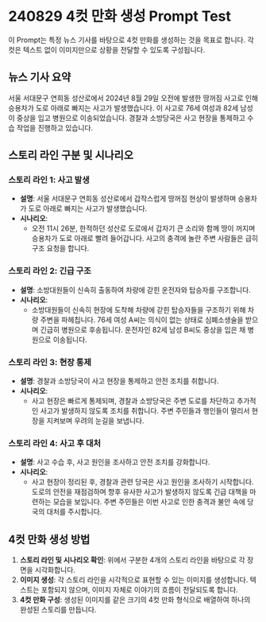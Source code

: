 # 240829 4컷 만화 생성 Prompt Test

이 Prompt는 특정 뉴스 기사를 바탕으로 4컷 만화를 생성하는 것을 목표로 합니다. 각 컷은 텍스트 없이 이미지만으로 상황을 전달할 수 있도록 구성됩니다.

## 뉴스 기사 요약

서울 서대문구 연희동 성산로에서 2024년 8월 29일 오전에 발생한 땅꺼짐 사고로 인해 승용차가 도로 아래로 빠지는 사고가 발생했습니다. 이 사고로 76세 여성과 82세 남성이 중상을 입고 병원으로 이송되었습니다. 경찰과 소방당국은 사고 현장을 통제하고 수습 작업을 진행하고 있습니다.

## 스토리 라인 구분 및 시나리오

### 스토리 라인 1: 사고 발생

- **설명**: 서울 서대문구 연희동 성산로에서 갑작스럽게 땅꺼짐 현상이 발생하며 승용차가 도로 아래로 빠지는 사고가 발생했습니다.
- **시나리오**:
  - 오전 11시 26분, 한적하던 성산로 도로에서 갑자기 큰 소리와 함께 땅이 꺼지며 승용차가 도로 아래로 빨려 들어갑니다. 사고의 충격에 놀란 주변 사람들은 급히 구조 요청을 합니다.

### 스토리 라인 2: 긴급 구조

- **설명**: 소방대원들이 신속히 출동하여 차량에 갇힌 운전자와 탑승자를 구조합니다.
- **시나리오**:
  - 소방대원들이 신속히 현장에 도착해 차량에 갇힌 탑승자들을 구조하기 위해 차량 주변을 파헤칩니다. 76세 여성 A씨는 의식이 없는 상태로 심폐소생술을 받으며 긴급히 병원으로 후송됩니다. 운전자인 82세 남성 B씨도 중상을 입은 채 병원으로 이송됩니다.

### 스토리 라인 3: 현장 통제

- **설명**: 경찰과 소방당국이 사고 현장을 통제하고 안전 조치를 취합니다.
- **시나리오**:
  - 사고 현장은 빠르게 통제되며, 경찰과 소방당국은 주변 도로를 차단하고 추가적인 사고가 발생하지 않도록 조치를 취합니다. 주변 주민들과 행인들이 멀리서 현장을 지켜보며 우려의 눈길을 보냅니다.

### 스토리 라인 4: 사고 후 대처

- **설명**: 사고 수습 후, 사고 원인을 조사하고 안전 조치를 강화합니다.
- **시나리오**:
  - 사고 현장이 정리된 후, 경찰과 관련 당국은 사고 원인을 조사하기 시작합니다. 도로의 안전을 재점검하며 향후 유사한 사고가 발생하지 않도록 긴급 대책을 마련하는 모습을 보입니다. 주변 주민들은 이번 사고로 인한 충격과 불안 속에 당국의 대처를 주시합니다.

## 4컷 만화 생성 방법

1. **스토리 라인 및 시나리오 확인**: 위에서 구분한 4개의 스토리 라인을 바탕으로 각 장면을 시각화합니다.
2. **이미지 생성**: 각 스토리 라인을 시각적으로 표현할 수 있는 이미지를 생성합니다. 텍스트는 포함되지 않으며, 이미지 자체로 이야기의 흐름이 전달되도록 합니다.
3. **4컷 만화 구성**: 생성된 이미지를 같은 크기의 4컷 만화 형식으로 배열하여 하나의 완성된 스토리를 만듭니다.
